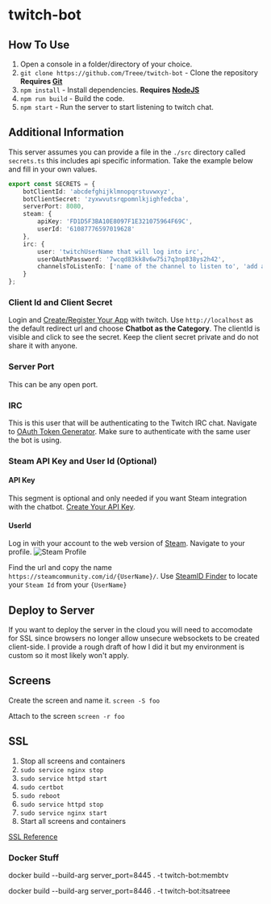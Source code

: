 # twitch-bot

## How To Use

1. Open a console in a folder/directory of your choice.
2. `git clone https://github.com/Treee/twitch-bot` - Clone the repository **Requires [Git](https://git-scm.com/downloads)**
3. `npm install` - Install dependencies. **Requires [NodeJS](https://nodejs.org/en/)**
4. `npm run build` - Build the code.
5. `npm start` - Run the server to start listening to twitch chat.

## Additional Information

This server assumes you can provide a file in the `./src` directory called `secrets.ts` this includes api specific information. Take the example below and fill in your own values.
```ts
export const SECRETS = {
    botClientId: 'abcdefghijklmnopqrstuvwxyz',
    botClientSecret: 'zyxwvutsrqpomnlkjighfedcba',
    serverPort: 8080,
    steam: {
        apiKey: 'FD1D5F3BA10E8097F1E321075964F69C',
        userId: '61087776597019628'
    },
    irc: {
        user: 'twitchUserName that will log into irc',
        userOAuthPassword: '7wcqd83kk8v6w75i7q3np838ys2h42',
        channelsToListenTo: ['name of the channel to listen to', 'add another if you want']
    }
};
```
### Client Id and Client Secret

Login and [Create/Register Your App](https://dev.twitch.tv/console/apps/create) with twitch. Use `http://localhost` as the default redirect url and choose **Chatbot as the Category**. The clientId is visible and click to see the secret. Keep the client secret private and do not share it with anyone.

### Server Port

This can be any open port.

### IRC

This is this user that will be authenticating to the Twitch IRC chat. Navigate to [OAuth Token Generator](https://twitchapps.com/tmi/). Make sure to authenticate with the same user the bot is using.

### Steam API Key and User Id (Optional)

#### API Key
This segment is optional and only needed if you want Steam integration with the chatbot. [Create Your API Key](https://steamcommunity.com/dev/apikey).

#### UserId
Log in with your account to the web version of [Steam](https://store.steampowered.com/). Navigate to your profile. ![Steam Profile](https://cdn.discordapp.com/attachments/254751301424906240/705582717986930728/steam.PNG)

Find the url and copy the name `https://steamcommunity.com/id/{UserName}/`. Use [SteamID Finder](https://steamid.xyz/) to locate your `Steam Id` from your `{UserName}`


## Deploy to Server

If you want to deploy the server in the cloud you will need to accomodate for SSL since browsers no longer allow unsecure websockets to be created client-side. I provide a rough draft of how I did it but my environment is custom so it most likely won't apply.

## Screens

Create the screen and name it.
`screen -S foo`

Attach to the screen
`screen -r foo`

## SSL
1. Stop all screens and containers
2. `sudo service nginx stop`
3. `sudo service httpd start`
4. `sudo certbot`
5. `sudo reboot`
6. `sudo service httpd stop`
7. `sudo service nginx start`
8. Start all screens and containers

[SSL Reference](https://docs.aws.amazon.com/AWSEC2/latest/UserGuide/SSL-on-amazon-linux-2.html#letsencrypt)

### Docker Stuff
docker build --build-arg server_port=8445 . -t twitch-bot:membtv

docker build --build-arg server_port=8446 . -t twitch-bot:itsatreee
